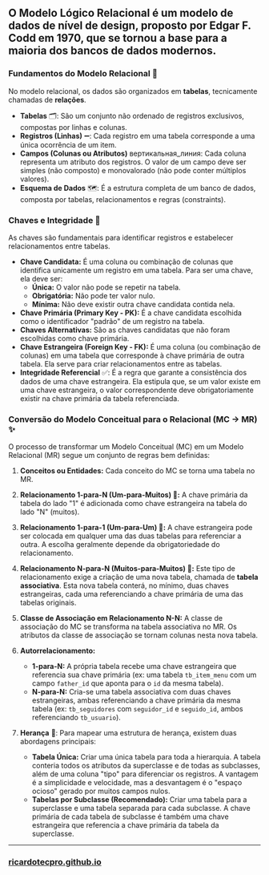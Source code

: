 ## O Modelo Lógico Relacional é um modelo de dados de nível de design, proposto por Edgar F. Codd em 1970, que se tornou a base para a maioria dos bancos de dados modernos.

### Fundamentos do Modelo Relacional 🧱

No modelo relacional, os dados são organizados em **tabelas**, tecnicamente chamadas de **relações**.

* **Tabelas** 🗂️: São um conjunto não ordenado de registros exclusivos, compostas por linhas e colunas.
* **Registros (Linhas)** ➖: Cada registro em uma tabela corresponde a uma única ocorrência de um item.
* **Campos (Colunas ou Atributos)** вертикальная_линия: Cada coluna representa um atributo dos registros. O valor de um campo deve ser simples (não composto) e monovalorado (não pode conter múltiplos valores).
* **Esquema de Dados** 🗺️: É a estrutura completa de um banco de dados, composta por tabelas, relacionamentos e regras (constraints).

### Chaves e Integridade 🔑

As chaves são fundamentais para identificar registros e estabelecer relacionamentos entre tabelas.

* **Chave Candidata:** É uma coluna ou combinação de colunas que identifica unicamente um registro em uma tabela. Para ser uma chave, ela deve ser:
    * **Única:** O valor não pode se repetir na tabela.
    * **Obrigatória:** Não pode ter valor nulo.
    * **Mínima:** Não deve existir outra chave candidata contida nela.
* **Chave Primária (Primary Key - PK):** É a chave candidata escolhida como o identificador "padrão" de um registro na tabela.
* **Chaves Alternativas:** São as chaves candidatas que não foram escolhidas como chave primária.
* **Chave Estrangeira (Foreign Key - FK):** É uma coluna (ou combinação de colunas) em uma tabela que corresponde à chave primária de outra tabela. Ela serve para criar relacionamentos entre as tabelas.
* **Integridade Referencial** ✅: É a regra que garante a consistência dos dados de uma chave estrangeira. Ela estipula que, se um valor existe em uma chave estrangeira, o valor correspondente deve obrigatoriamente existir na chave primária da tabela referenciada.

### Conversão do Modelo Conceitual para o Relacional (MC → MR) ✨

O processo de transformar um Modelo Conceitual (MC) em um Modelo Relacional (MR) segue um conjunto de regras bem definidas:

1.  **Conceitos ou Entidades:** Cada conceito do MC se torna uma tabela no MR.

2.  **Relacionamento 1-para-N (Um-para-Muitos) 🔗:** A chave primária da tabela do lado "1" é adicionada como chave estrangeira na tabela do lado "N" (muitos).

3.  **Relacionamento 1-para-1 (Um-para-Um) 🤝:** A chave estrangeira pode ser colocada em qualquer uma das duas tabelas para referenciar a outra. A escolha geralmente depende da obrigatoriedade do relacionamento.

4.  **Relacionamento N-para-N (Muitos-para-Muitos) 🔄:** Este tipo de relacionamento exige a criação de uma nova tabela, chamada de **tabela associativa**. Esta nova tabela conterá, no mínimo, duas chaves estrangeiras, cada uma referenciando a chave primária de uma das tabelas originais.

5.  **Classe de Associação em Relacionamento N-N:** A classe de associação do MC se transforma na tabela associativa no MR. Os atributos da classe de associação se tornam colunas nesta nova tabela.

6.  **Autorrelacionamento:**
    * **1-para-N:** A própria tabela recebe uma chave estrangeira que referencia sua chave primária (ex: uma tabela `tb_item_menu` com um campo `father_id` que aponta para o `id` da mesma tabela).
    * **N-para-N:** Cria-se uma tabela associativa com duas chaves estrangeiras, ambas referenciando a chave primária da mesma tabela (ex: `tb_seguidores` com `seguidor_id` e `seguido_id`, ambos referenciando `tb_usuario`).

7.  **Herança** 🧬: Para mapear uma estrutura de herança, existem duas abordagens principais:
    * **Tabela Única:** Criar uma única tabela para toda a hierarquia. A tabela conteria todos os atributos da superclasse e de todas as subclasses, além de uma coluna "tipo" para diferenciar os registros. A vantagem é a simplicidade e velocidade, mas a desvantagem é o "espaço ocioso" gerado por muitos campos nulos.
    * **Tabelas por Subclasse (Recomendado):** Criar uma tabela para a superclasse e uma tabela separada para cada subclasse. A chave primária de cada tabela de subclasse é também uma chave estrangeira que referencia a chave primária da tabela da superclasse.

---

### [ricardotecpro.github.io](https://ricardotecpro.github.io/)
